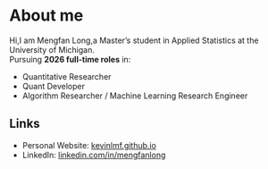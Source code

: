 # About me

Hi,I am Mengfan Long,a Master’s student in Applied Statistics at the University of Michigan.  
Pursuing **2026 full-time roles** in:  
- Quantitative Researcher  
- Quant Developer
- Algorithm Researcher / Machine Learning Research Engineer
 

## Links
- Personal Website: [kevinlmf.github.io](https://kevinlmf.github.io)  
- LinkedIn: [linkedin.com/in/mengfanlong](https://www.linkedin.com/in/mengfanlong)

